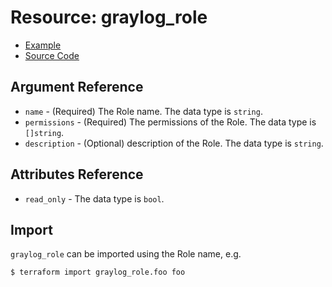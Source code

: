 # Resource: graylog_role

* [Example](https://github.com/bmhughes/terraform-provider-graylog/blob/master/examples/v0.12/role.tf)
* [Source Code](https://github.com/bmhughes/terraform-provider-graylog/blob/master/graylog/resource/role/resource.go)

## Argument Reference

* `name` - (Required) The Role name. The data type is `string`.
* `permissions` - (Required) The permissions of the Role. The data type is `[]string`.
* `description` - (Optional) description of the Role. The data type is `string`.

## Attributes Reference

* `read_only` - The data type is `bool`.

## Import

`graylog_role` can be imported using the Role name, e.g.

```
$ terraform import graylog_role.foo foo
```
